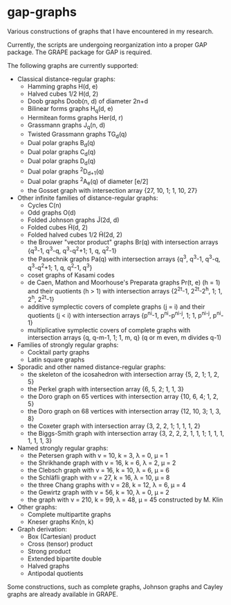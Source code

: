gap-graphs
==========

Various constructions of graphs that I have encountered in my research.

Currently, the scripts are undergoing reorganization into a proper GAP package.
The GRAPE package for GAP is required.

The following graphs are currently supported:

* Classical distance-regular graphs:
  * Hamming graphs H(d, e)
  * Halved cubes 1/2 H(d, 2)
  * Doob graphs Doob(n, d) of diameter 2n+d
  * Bilinear forms graphs H<sub>q</sub>(d, e)
  * Hermitean forms graphs Her(d, r)
  * Grassmann graphs J<sub>q</sub>(n, d)
  * Twisted Grassmann graphs TG<sub>d</sub>(q)
  * Dual polar graphs B<sub>d</sub>(q)
  * Dual polar graphs C<sub>d</sub>(q)
  * Dual polar graphs D<sub>d</sub>(q)
  * Dual polar graphs <sup>2</sup>D<sub>d+1</sub>(q)
  * Dual polar graphs <sup>2</sup>A<sub>e</sub>(q) of diameter [e/2]
  * the Gosset graph with intersection array {27, 10, 1; 1, 10, 27}
* Other infinite families of distance-regular graphs:
  * Cycles C(n)
  * Odd graphs O(d)
  * Folded Johnson graphs J̃(2d, d)
  * Folded cubes H̃(d, 2)
  * Folded halved cubes 1/2 H̃(2d, 2)
  * the Brouwer "vector product" graphs Br(q) with intersection arrays {q<sup>3</sup>-1, q<sup>3</sup>-q, q<sup>3</sup>-q<sup>2</sup>+1; 1, q, q<sup>2</sup>-1}
  * the Pasechnik graphs Pa(q) with intersection arrays {q<sup>3</sup>, q<sup>3</sup>-1, q<sup>3</sup>-q, q<sup>3</sup>-q<sup>2</sup>+1; 1, q, q<sup>2</sup>-1, q<sup>3</sup>}
  * coset graphs of Kasami codes
  * de Caen, Mathon and Moorhouse's Preparata graphs Pr(t, e) (h = 1) and their quotients (h > 1) with intersection arrays {2<sup>2t</sup>-1, 2<sup>2t</sup>-2<sup>h</sup>, 1; 1, 2<sup>h</sup>, 2<sup>2t</sup>-1}
  * additive symplectic covers of complete graphs (j = i) and their quotients (j < i) with intersection arrays {p<sup>ni</sup>-1, p<sup>ni</sup>-p<sup>ni-j</sup>, 1; 1, p<sup>ni-j</sup>, p<sup>ni</sup>-1}
  * multiplicative symplectic covers of complete graphs with intersection arrays {q, q-m-1, 1; 1, m, q} (q or m even, m divides q-1)
* Families of strongly regular graphs:
  * Cocktail party graphs
  * Latin square graphs
* Sporadic and other named distance-regular graphs:
  * the skeleton of the icosahedron with intersection array {5, 2, 1; 1, 2, 5}
  * the Perkel graph with intersection array {6, 5, 2; 1, 1, 3}
  * the Doro graph on 65 vertices with intersection array {10, 6, 4; 1, 2, 5}
  * the Doro graph on 68 vertices with intersection array {12, 10, 3; 1, 3, 8}
  * the Coxeter graph with intersection array {3, 2, 2, 1; 1, 1, 1, 2}
  * the Biggs-Smith graph with intersection array {3, 2, 2, 2, 1, 1, 1; 1, 1, 1, 1, 1, 1, 3}
* Named strongly regular graphs:
  * the Petersen graph with v = 10, k = 3, λ = 0, μ = 1
  * the Shrikhande graph with v = 16, k = 6, λ = 2, μ = 2
  * the Clebsch graph with v = 16, k = 10, λ = 6, μ = 6
  * the Schläfli graph with v = 27, k = 16, λ = 10, μ = 8
  * the three Chang graphs with v = 28, k = 12, λ = 6, μ = 4
  * the Gewirtz graph with v = 56, k = 10, λ = 0, μ = 2
  * the graph with v = 210, k = 99, λ = 48, μ = 45 constructed by M. Klin
* Other graphs:
  * Complete multipartite graphs
  * Kneser graphs Kn(n, k)
* Graph derivation:
  * Box (Cartesian) product
  * Cross (tensor) product
  * Strong product
  * Extended bipartite double
  * Halved graphs
  * Antipodal quotients

Some constructions, such as complete graphs, Johnson graphs and Cayley graphs
are already available in GRAPE.
